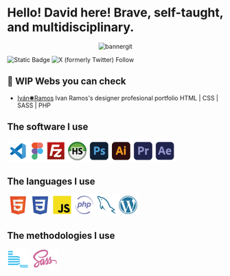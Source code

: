 
# Hello! David here! Brave, self-taught, and multidisciplinary.
</div>
<div align="center">
<img src="https://i.ibb.co/wQKYGtV/bannergit.png" alt="bannergit" border="0">
</div>

  
![Static Badge](https://img.shields.io/badge/code_with_me-%23FAEA27) ![X (formerly Twitter) Follow](https://img.shields.io/twitter/follow/dangelrubio)
&nbsp;
## 🔧 WIP Webs you can check
- [Iván✺Ramos](https://ivaneferamos.previaweb.com) Ivan Ramos's designer profesional portfolio HTML | CSS | SASS | PHP 
&nbsp;
## The software I use
![VSCode](https://github.com/dangelrubio/dangelrubio/blob/main/img/VSCode.png)![Figma](https://github.com/dangelrubio/dangelrubio/blob/main/img/Figma.png)![FileZilla](https://github.com/dangelrubio/dangelrubio/blob/main/img/FileZilla.png)![HeidiSQL](https://github.com/dangelrubio/dangelrubio/blob/main/img/HeidiSQL.png)![Photoshop](https://github.com/dangelrubio/dangelrubio/blob/main/img/Ps.png)![Illustrator](https://github.com/dangelrubio/dangelrubio/blob/main/img/Ai.png)![Premiere](https://github.com/dangelrubio/dangelrubio/blob/main/img/Pr.png)![Afer Effects](https://github.com/dangelrubio/dangelrubio/blob/main/img/Ae.png)
&nbsp;
## The languages I use
![html5](https://github.com/dangelrubio/dangelrubio/blob/main/img/HTML5.png)![css3](https://github.com/dangelrubio/dangelrubio/blob/main/img/CSS3.png)![JavaScript](https://github.com/dangelrubio/dangelrubio/blob/main/img/JS.png)![PHP](https://github.com/dangelrubio/dangelrubio/blob/main/img/PHP.png)![MySQL](https://github.com/dangelrubio/dangelrubio/blob/main/img/MySQL.png)![WordPress Core](https://github.com/dangelrubio/dangelrubio/blob/main/img/WordPress.png)
&nbsp;
## The methodologies I use
![bem](https://github.com/dangelrubio/dangelrubio/blob/main/img/bem.png) ![sass](https://github.com/dangelrubio/dangelrubio/blob/main/img/sass.png)

